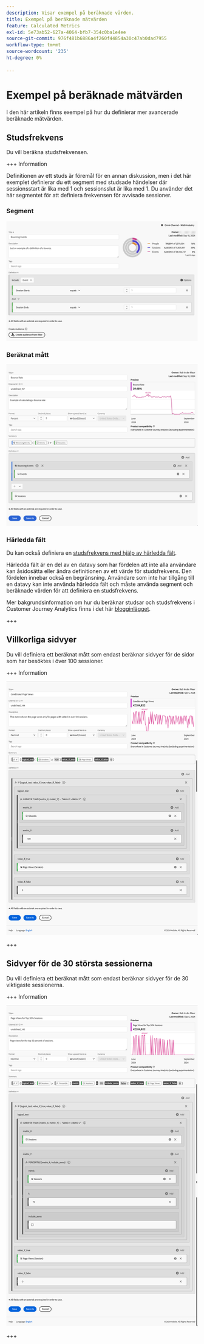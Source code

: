 ```yaml
---
description: Visar exempel på beräknade värden.
title: Exempel på beräknade mätvärden
feature: Calculated Metrics
exl-id: 5e73ab52-627a-4064-bfb7-354c0ba1e4ee
source-git-commit: 976f481b6886a4f260f44854a30c47ab0dad7955
workflow-type: tm+mt
source-wordcount: '235'
ht-degree: 0%

---
```


# Exempel på beräknade mätvärden

I den här artikeln finns exempel på hur du definierar mer avancerade beräknade mätvärden.

## Studsfrekvens

Du vill beräkna studsfrekvensen.

+++ Information

Definitionen av ett studs är föremål för en annan diskussion, men i det här exemplet definierar du ett segment med studsade händelser där sessionsstart är lika med 1 och sessionsslut är lika med 1. Du använder det här segmentet för att definiera frekvensen för avvisade sessioner.


### Segment

![Startar händelser](assets/example-bounce-bouncedevents.png)

### Beräknat mått

![Studsfrekvens](assets/example-bounce-rate.png)


### Härledda fält

Du kan också definiera en [studsfrekvens med hjälp av härledda fält](/help/data-views/derived-fields/derived-fields.md#bounces).

Härledda fält är en del av en datavy som har fördelen att inte alla användare kan åsidosätta eller ändra definitionen av ett värde för studsfrekvens. Den fördelen innebar också en begränsning. Användare som inte har tillgång till en datavy kan inte använda härledda fält och måste använda segment och beräknade värden för att definiera en studsfrekvens.

Mer bakgrundsinformation om hur du beräknar studsar och studsfrekvens i Customer Journey Analytics finns i det här [blogginlägget](https://experienceleaguecommunities.adobe.com/t5/adobe-analytics-blogs/calculating-bounces-amp-bounce-rate-in-adobe-customer-journey/ba-p/706446).

+++


## Villkorliga sidvyer

Du vill definiera ett beräknat mått som endast beräknar sidvyer för de sidor som har besöktes i över 100 sessioner.

+++ Information

![Villkorliga sidvyer](assets/conditional-page-views.png)

+++

## Sidvyer för de 30 största sessionerna

Du vill definiera ett beräknat mått som endast beräknar sidvyer för de 30 viktigaste sessionerna.

+++ Information

![Top 30% page views](assets/top30-page-views.png)

+++
